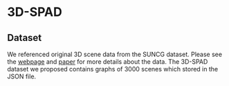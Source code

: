 # 3D-SPAD


## Dataset
We referenced original 3D scene data from the SUNCG dataset. Please see the [webpage](http://suncg.cs.princeton.edu) and [paper](https://arxiv.org/pdf/1611.08974v1.pdf) for more details about the data. The 3D-SPAD dataset we proposed contains graphs of 3000 scenes which stored in the JSON file.
